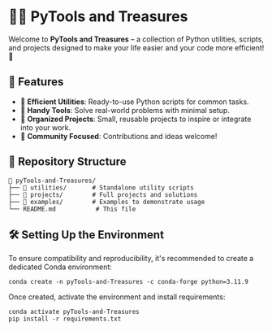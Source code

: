# 🐍✨ PyTools and Treasures  

Welcome to **PyTools and Treasures** – a collection of Python utilities, scripts, and projects designed to make your life easier and your code more efficient! 🎉  

## 🌟 Features  
- 🚀 **Efficient Utilities**: Ready-to-use Python scripts for common tasks.  
- 🧰 **Handy Tools**: Solve real-world problems with minimal setup.  
- 📂 **Organized Projects**: Small, reusable projects to inspire or integrate into your work.  
- 🤝 **Community Focused**: Contributions and ideas welcome!  

## 📜 Repository Structure  
```plaintext
📂 pyTools-and-Treasures/
├── 📂 utilities/       # Standalone utility scripts
├── 📂 projects/        # Full projects and solutions
├── 📂 examples/        # Examples to demonstrate usage
└── README.md           # This file
```

## 🛠️ Setting Up the Environment

To ensure compatibility and reproducibility, it's recommended to create a dedicated Conda environment:

```
conda create -n pyTools-and-Treasures -c conda-forge python=3.11.9
```

Once created, activate the environment and install requirements:

```
conda activate pyTools-and-Treasures
pip install -r requirements.txt
```

